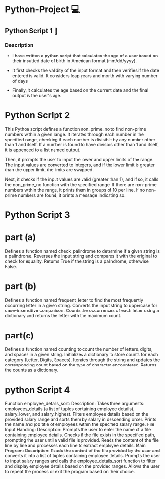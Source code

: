 # Python-Project :computer:

## Python Script 1 :pencil: 

### Description
* I have written a python script that calculates the age of a user based on their inputted date of birth in American format (mm/dd/yyyy). 

* It first checks the validity of the input format and then verifies if the date entered is valid. It considers leap years and month with varying number of days.

* Finally, it calculates the age based on the current date and the final output is the user's age.

# Python Script 2
This Python script defines a function non_prime_no to find non-prime numbers within a given range. It iterates through each number in the specified range, checking if each number is divisible by any number other than 1 and itself. If a number is found to have divisors other than 1 and itself, it is appended to a list named output.

Then, it prompts the user to input the lower and upper limits of the range. The input values are converted to integers, and if the lower limit is greater than the upper limit, the limits are swapped.

Next, it checks if the input values are valid (greater than 1), and if so, it calls the non_prime_no function with the specified range. If there are non-prime numbers within the range, it prints them in groups of 10 per line. If no non-prime numbers are found, it prints a message indicating so.

# Python Script 3
# part (a)

Defines a function named check_palindrome to determine if a given string is a palindrome.
Reverses the input string and compares it with the original to check for equality.
Returns True if the string is a palindrome, otherwise False.
# part (b)

Defines a function named frequent_letter to find the most frequently occurring letter in a given string.
Converts the input string to uppercase for case-insensitive comparison.
Counts the occurrences of each letter using a dictionary and returns the letter with the maximum count.
# part(c)

Defines a function named counting to count the number of letters, digits, and spaces in a given string.
Initializes a dictionary to store counts for each category (Letter, Digits, Spaces).
Iterates through the string and updates the corresponding count based on the type of character encountered.
Returns the counts as a dictionary.

# python Script 4

Function employee_details_sort:
Description:
Takes three arguments: employees_details (a list of tuples containing employee details), salary_lower, and salary_highest.
Filters employee details based on the provided salary range and sorts them by salary in descending order.
Prints the name and job title of employees within the specified salary range.
File Input Handling:
Description:
Prompts the user to enter the name of a file containing employee details.
Checks if the file exists in the specified path, prompting the user until a valid file is provided.
Reads the content of the file line by line and processes each line to extract employee details.
Main Program:
Description:
Reads the content of the file provided by the user and converts it into a list of tuples containing employee details.
Prompts the user to input salary ranges and calls the employee_details_sort function to filter and display employee details based on the provided ranges.
Allows the user to repeat the process or exit the program based on their choice.



